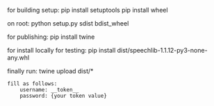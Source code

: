 for building setup:
    pip install setuptools
    pip install wheel

on root:
    python setup.py sdist bdist_wheel

for publishing:
    pip install twine

for install locally for testing:
    pip install dist/speechlib-1.1.12-py3-none-any.whl

finally run:
    twine upload dist/*

    fill as follows:
        username: __token__
        password: {your token value}